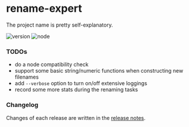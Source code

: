 # rename-expert

The project name is pretty self-explanatory.

![version](https://img.shields.io/badge/version-1.0.0-blue.svg)
![node](https://img.shields.io/badge/node-%3E%3D8.5.0-brightgreen.svg)

### TODOs

- do a node compatibility check
- support some basic string/numeric functions when constructing new filenames
- add `--verbose` option to turn on/off extensive loggings
- record some more stats during the renaming tasks

### Changelog

Changes of each release are written in the [release notes](https://github.com/DMXL/rename-expert/releases).
